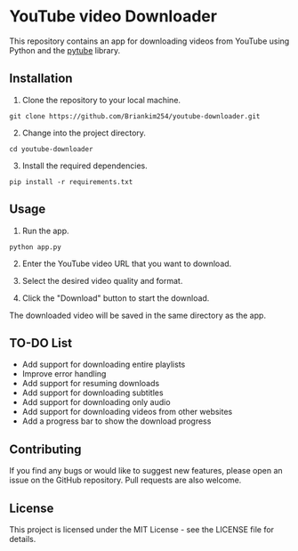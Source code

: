 # YouTube video Downloader
This repository contains an app for downloading videos from YouTube using Python and the [pytube](https://github.com/pytube/pytube) library.

## Installation
1. Clone the repository to your local machine.
```
git clone https://github.com/Briankim254/youtube-downloader.git
```
2. Change into the project directory.
```
cd youtube-downloader
```
3. Install the required dependencies.
```
pip install -r requirements.txt
```
## Usage
1. Run the app.
```
python app.py
```
2. Enter the YouTube video URL that you want to download.

3. Select the desired video quality and format.

4. Click the "Download" button to start the download.

The downloaded video will be saved in the same directory as the app.

## TO-DO List
 - Add support for downloading entire playlists
 - Improve error handling
 - Add support for resuming downloads
 - Add support for downloading subtitles
 - Add support for downloading only audio
 - Add support for downloading videos from other websites
 - Add a progress bar to show the download progress
## Contributing
If you find any bugs or would like to suggest new features, please open an issue on the GitHub repository. Pull requests are also welcome.

## License
This project is licensed under the MIT License - see the LICENSE file for details.
